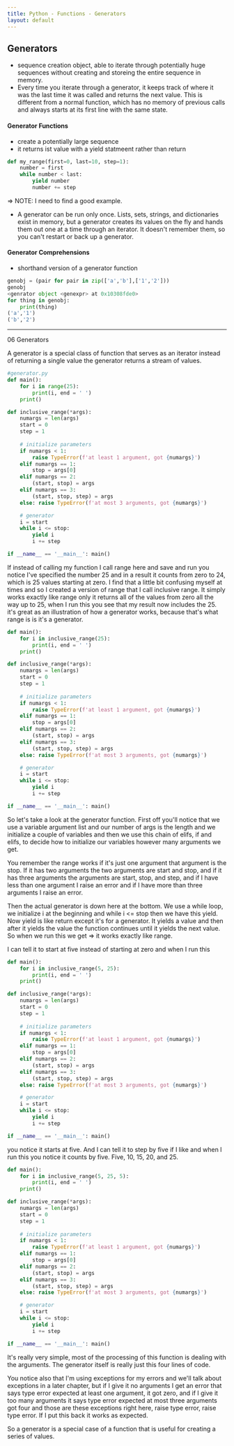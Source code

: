 ```yaml
---
title: Python - Functions - Generators
layout: default
---
```


## Generators

* sequence creation object, able to iterate through potentially huge sequences without creating and storeing the entire sequence in memory.
* Every time you iterate through a generator, it keeps track of where it was the last time it was called and returns the next value. This is different from a normal function, which has no memory of previous calls and always starts at its first line with the same state.

#### Generator Functions

* create a potentially large sequence
* it returns ist value with a yield statmeent rather than return

```python
def my_range(first=0, last=10, step=1):
    number = first
    while number < last:
        yield number
        number += step
```

=> NOTE: I need to find a good example.

* A generator can be run only once. Lists, sets, strings, and dictionaries exist in memory, but a generator creates its values on the fly and hands them out one at a time through an iterator. It doesn't remember them, so you can't restart or back up a generator.

#### Generator Comprehensions

* shorthand version of a generator function

```python
genobj = (pair for pair in zip(['a','b'],['1','2']))
genobj
<genrator object <genexpr> at 0x10308fde0>
for thing in genobj:
    print(thing)
('a','1')
('b','2')
```

---

06 Generators

A generator is a special class of function that serves as an iterator instead of returning a single value the generator returns a stream of values. 

```python
#generator.py 
def main():
    for i in range(25):
        print(i, end = ' ')
    print()

def inclusive_range(*args):
    numargs = len(args)
    start = 0
    step = 1
    
    # initialize parameters
    if numargs < 1:
        raise TypeError(f'at least 1 argument, got {numargs}')
    elif numargs == 1:
        stop = args[0]
    elif numargs == 2:
        (start, stop) = args
    elif numargs == 3:
        (start, stop, step) = args
    else: raise TypeError(f'at most 3 arguments, got {numargs}')

    # generator
    i = start
    while i <= stop:
        yield i
        i += step

if __name__ == '__main__': main()
```

If instead of calling my function I call range here and save and run you notice I've specified the number 25 and in a result it counts from zero to 24, which is 25 values starting at zero. I find that a little bit confusing myself at times and so I created a version of range that I call inclusive range. It simply works exactly like range only it returns all of the values from zero all the way up to 25, when I run this you see that my result now includes the 25. 
 it's great as an illustration of how a generator works, because that's what range is is it's a generator. 

```python
def main():
    for i in inclusive_range(25):
        print(i, end = ' ')
    print()

def inclusive_range(*args):
    numargs = len(args)
    start = 0
    step = 1
    
    # initialize parameters
    if numargs < 1:
        raise TypeError(f'at least 1 argument, got {numargs}')
    elif numargs == 1:
        stop = args[0]
    elif numargs == 2:
        (start, stop) = args
    elif numargs == 3:
        (start, stop, step) = args
    else: raise TypeError(f'at most 3 arguments, got {numargs}')

    # generator
    i = start
    while i <= stop:
        yield i
        i += step

if __name__ == '__main__': main()
```

So let's take a look at the generator function. 
First off you'll notice that we use a variable argument list and our number of args is the length and we initialize a couple of variables and then we use this chain of elifs, if and elifs, to decide how to initialize our variables however many arguments we get. 

You remember the range works if it's just one argument that argument is the stop. If it has two arguments the two arguments are start and stop, and if it has three arguments the arguments are start, stop, and step, and if I have less than one argument I raise an error and if I have more than three arguments I raise an error. 

Then the actual generator is down here at the bottom. 
We use a while loop, we initialize i at the beginning and while i <= stop then we have this yield. 
Now yield is like return except it's for a generator. It yields a value and then after it yields the value the function continues until it yields the next value. 
So when we run this we get => it works exactly like range. 


I can tell it to start at five instead of starting at zero and when I run this 

```python
def main():
    for i in inclusive_range(5, 25):
        print(i, end = ' ')
    print()

def inclusive_range(*args):
    numargs = len(args)
    start = 0
    step = 1
    
    # initialize parameters
    if numargs < 1:
        raise TypeError(f'at least 1 argument, got {numargs}')
    elif numargs == 1:
        stop = args[0]
    elif numargs == 2:
        (start, stop) = args
    elif numargs == 3:
        (start, stop, step) = args
    else: raise TypeError(f'at most 3 arguments, got {numargs}')

    # generator
    i = start
    while i <= stop:
        yield i
        i += step

if __name__ == '__main__': main()
```

you notice it starts at five. 
And I can tell it to step by five if I like and when I run this you notice it counts by five. Five, 10, 15, 20, and 25.

```python
def main():
    for i in inclusive_range(5, 25, 5):
        print(i, end = ' ')
    print()

def inclusive_range(*args):
    numargs = len(args)
    start = 0
    step = 1
    
    # initialize parameters
    if numargs < 1:
        raise TypeError(f'at least 1 argument, got {numargs}')
    elif numargs == 1:
        stop = args[0]
    elif numargs == 2:
        (start, stop) = args
    elif numargs == 3:
        (start, stop, step) = args
    else: raise TypeError(f'at most 3 arguments, got {numargs}')

    # generator
    i = start
    while i <= stop:
        yield i
        i += step

if __name__ == '__main__': main()
```

It's really very simple, most of the processing of this function is dealing with the arguments. The generator itself is really just this four lines of code. 

You notice also that I'm using exceptions for my errors and we'll talk about exceptions in a later chapter, but if I give it no arguments I get an error that says type error expected at least one argument, it got zero, and if I give it too many arguments it says type error expected at most three arguments got four and those are these exceptions right here, raise type error, raise type error. If I put this back it works as expected. 

So a generator is a special case of a function that is useful for creating a series of values.

